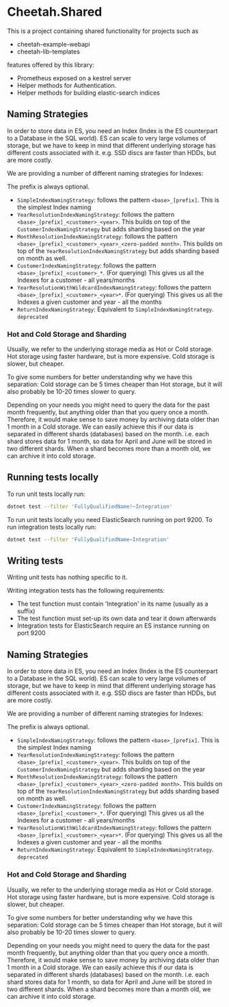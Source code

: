 # Cheetah.Shared

This is a project containing shared functionality for projects such as

* cheetah-example-webapi
* cheetah-lib-templates

features offered by this library:

* Prometheus exposed on a kestrel server
* Helper methods for Authentication.
* Helper methods for building elastic-search indices

## Naming Strategies

In order to store data in ES, you need an Index (Index is the ES counterpart to a Database in the SQL world).
ES can scale to very large volumes of storage, but we have to keep in mind that different underlying storage
has different costs associated with it. e.g. SSD discs are faster than HDDs, but are more costly.

We are providing a number of different naming strategies for Indexes:

The prefix is always optional.
- `SimpleIndexNamingStrategy`: follows the pattern `<base>_[prefix]`.
    This is the simplest Index naming
- `YearResolutionIndexNamingStrategy`: follows the pattern `<base>_[prefix]_<customer>_<year>`.
    This builds on top of the `CustomerIndexNamingStrategy` but adds sharding based on the year
- `MonthResolutionIndexNamingStrategy`: follows the pattern `<base>_[prefix]_<customer>_<year>_<zero-padded month>`.
    This builds on top of the `YearResolutionIndexNamingStrategy` but adds sharding based on month as well.
- `CustomerIndexNamingStrategy`: follows the pattern `<base>_[prefix]_<customer>_*`.
    (For querying) This gives us all the Indexes for a customer - all years/months
- `YearResolutionWithWildcardIndexNamingStrategy`: follows the pattern `<base>_[prefix]_<customer>_<year>*`.
    (For querying) This gives us all the Indexes a given customer and year - all the months
- `ReturnIndexNamingStrategy`: Equivalent to `SimpleIndexNamingStrategy`. `deprecated`

### Hot and Cold Storage and Sharding
Usually, we refer to the underlying storage media as Hot or Cold storage.
Hot storage using faster hardware, but is more expensive.
Cold storage is slower, but cheaper.

To give some numbers for better understanding why we have this separation: Cold storage can be 5 times cheaper
than Hot storage, but it will also probably be 10-20 times slower to query.

Depending on your needs you might need to query the data for the past month frequently, but anything older than
that you query once a month. Therefore, it would make sense to save money by archiving data older than 1 month
in a Cold storage. We can easily achieve this if our data is separated in different shards (databases) based
on the month. i.e. each shard stores data for 1 month, so data for April and June will be stored in two different
shards. When a shard becomes more than a month old, we can archive it into cold storage.

## Running tests locally

To run unit tests locally run:
```sh
dotnet test --filter 'FullyQualifiedName!~Integration'
```

To run unit tests locally you need ElasticSearch running on port 9200.
To run integration tests locally run:
```sh
dotnet test --filter 'FullyQualifiedName~Integration'
```

## Writing tests

Writing unit tests has nothing specific to it.

Writing integration tests has the following requirements:
- The test function must contain 'Integration' in its name (usually as a suffix)
- The test function must set-up its own data and tear it down afterwards
- Integration tests for ElasticSearch require an ES instance running on port 9200

## Naming Strategies

In order to store data in ES, you need an Index (Index is the ES counterpart to a Database in the SQL world).
ES can scale to very large volumes of storage, but we have to keep in mind that different underlying storage
has different costs associated with it. e.g. SSD discs are faster than HDDs, but are more costly.

We are providing a number of different naming strategies for Indexes:

The prefix is always optional.
- `SimpleIndexNamingStrategy`: follows the pattern `<base>_[prefix]`.
    This is the simplest Index naming
- `YearResolutionIndexNamingStrategy`: follows the pattern `<base>_[prefix]_<customer>_<year>`.
    This builds on top of the `CustomerIndexNamingStrategy` but adds sharding based on the year
- `MonthResolutionIndexNamingStrategy`: follows the pattern `<base>_[prefix]_<customer>_<year>_<zero-padded month>`.
    This builds on top of the `YearResolutionIndexNamingStrategy` but adds sharding based on month as well.
- `CustomerIndexNamingStrategy`: follows the pattern `<base>_[prefix]_<customer>_*`.
    (For querying) This gives us all the Indexes for a customer - all years/months
- `YearResolutionWithWildcardIndexNamingStrategy`: follows the pattern `<base>_[prefix]_<customer>_<year>*`.
    (For querying) This gives us all the Indexes a given customer and year - all the months
- `ReturnIndexNamingStrategy`: Equivalent to `SimpleIndexNamingStrategy`. `deprecated`

### Hot and Cold Storage and Sharding
Usually, we refer to the underlying storage media as Hot or Cold storage.
Hot storage using faster hardware, but is more expensive.
Cold storage is slower, but cheaper.

To give some numbers for better understanding why we have this separation: Cold storage can be 5 times cheaper
than Hot storage, but it will also probably be 10-20 times slower to query.

Depending on your needs you might need to query the data for the past month frequently, but anything older than
that you query once a month. Therefore, it would make sense to save money by archiving data older than 1 month
in a Cold storage. We can easily achieve this if our data is separated in different shards (databases) based
on the month. i.e. each shard stores data for 1 month, so data for April and June will be stored in two different
shards. When a shard becomes more than a month old, we can archive it into cold storage.

